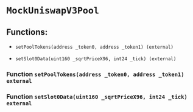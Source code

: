 # `MockUniswapV3Pool`

## Functions:

- `setPoolTokens(address _token0, address _token1) (external)`

- `setSlot0Data(uint160 _sqrtPriceX96, int24 _tick) (external)`

### Function `setPoolTokens(address _token0, address _token1) external`

### Function `setSlot0Data(uint160 _sqrtPriceX96, int24 _tick) external`
